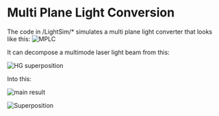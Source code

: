 # Multi Plane Light Conversion
The code in /LightSim/* simulates a multi plane light converter that looks like this:
![MPLC](https://user-images.githubusercontent.com/66416355/166747537-7dcac871-2c05-43bc-86c5-771abb44ec80.png)

It can decompose a multimode laser light beam from this:

![HG superposition](https://user-images.githubusercontent.com/66416355/166748061-864788e3-6b1f-48af-8287-4c97715a7c36.png)





Into this:

![main result](https://user-images.githubusercontent.com/66416355/166747526-976ca66e-ab4f-494e-a096-e30d73a60760.png)

![Superposition](https://user-images.githubusercontent.com/66416355/166747540-e980c0e8-ece6-45e9-9690-35d167d83cbc.png)
